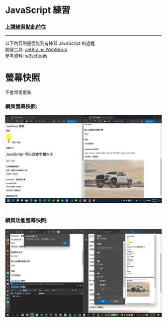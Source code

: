 # JavaScript 練習

<h3><a href="https://github.com/iambjlu/JavaScript_Practice/tree/master/Class">上課練習點此前往</a></h3>

<hr>

以下內容則是從無到有練習 JavaScript 的過程<br>
開發工具: <a href="https://www.jetbrains.com/webstorm/">JetBrains WebStorm</a><br>
參考資料: <a href="https://www.w3schools.com/js/default.asp">w3schools</a><br>

# 螢幕快照<br>
不會常常更新
<h3>網頁螢幕快照:</h3>
<img src="https://github.com/iambjlu/JavaScript_Practice/blob/master/Readme_src/img1.png?raw=true" /><br>
<br>
<h3>網頁功能螢幕快照:</h3>
<img src="https://github.com/iambjlu/JavaScript_Practice/blob/master/Readme_src/img2.png?raw=true" /><br>
